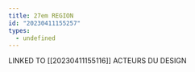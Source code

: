 ```yaml
---
title: 27em REGION
id: "20230411155257"
types:
  - undefined
---
```


LINKED TO [[20230411155116]] ACTEURS DU DESIGN